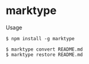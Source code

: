# marktype

Usage

```
$ npm install -g marktype
```

```
$ marktype convert README.md
$ marktype restore README.md
```
